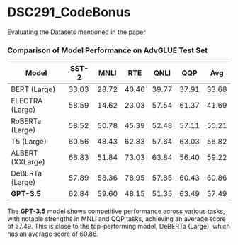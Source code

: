 # DSC291_CodeBonus
Evaluating the Datasets mentioned in the paper

### Comparison of Model Performance on AdvGLUE Test Set

| Model           | SST-2 | MNLI   | RTE   | QNLI  | QQP    | Avg  |
|-----------------|-------|--------|-------|-------|--------|------|
| BERT (Large)    | 33.03 | 28.72  | 40.46 | 39.77 | 37.91  | 33.68 |
| ELECTRA (Large) | 58.59 | 14.62  | 23.03 | 57.54 | 61.37  | 41.69 |
| RoBERTa (Large) | 58.52 | 50.78  | 45.39 | 52.48 | 57.11  | 50.21 |
| T5 (Large)      | 60.56 | 48.43  | 62.83 | 57.64 | 63.03  | 56.82 |
| ALBERT (XXLarge)| 66.83 | 51.84  | 73.03 | 63.84 | 56.40  | 59.22 |
| DeBERTa (Large) | 57.89 | 58.36  | 78.95 | 57.85 | 60.43  | 60.86 |
| **GPT-3.5**     | 62.84 | 59.60  | 48.15 | 51.35 | 63.49  | 57.49 |


The **GPT-3.5** model shows competitive performance across various tasks, with notable strengths in MNLI and QQP tasks, achieving an average score of 57.49. This is close to the top-performing model, DeBERTa (Large), which has an average score of 60.86.
